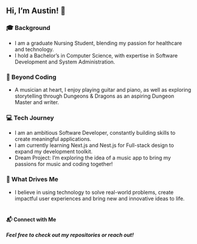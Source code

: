 ## **Hi, I’m Austin! 👋**

### 🎓 Background

- I am a graduate Nursing Student, blending my passion for healthcare and technology.
- I hold a Bachelor’s in Computer Science, with expertise in Software Development and System Administration.

### 🎵 Beyond Coding

- A musician at heart, I enjoy playing guitar and piano, as well as exploring storytelling through Dungeons & Dragons as an aspiring Dungeon Master and writer.

### 💻 Tech Journey

- I am an ambitious Software Developer, constantly building skills to create meaningful applications.
- I am currently learning Next.js and Nest.js for Full-stack design to expand my development toolkit.
- Dream Project: I’m exploring the idea of a music app to bring my passions for music and coding together!

### 🌟 What Drives Me

- I believe in using technology to solve real-world problems, create impactful user experiences and bring new and innovative ideas to life.

#

#### 📬 Connect with Me

##### Feel free to check out my repositories or reach out!

